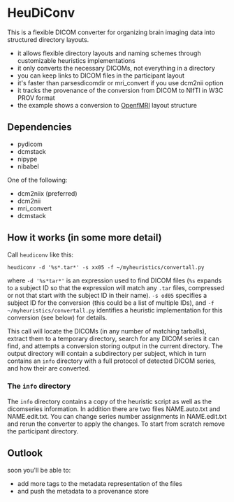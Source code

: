 # HeuDiConv

This is a flexible DICOM converter for organizing brain imaging data into
structured directory layouts.

- it allows flexible directory layouts and naming schemes through
  customizable heuristics implementations
- it only converts the necessary DICOMs, not everything in a directory
- you can keep links to DICOM files in the participant layout
- it's faster than parsesdicomdir or mri_convert if you use dcm2nii option
- it tracks the provenance of the conversion from DICOM to NIfTI in W3C
  PROV format
- the example shows a conversion to [OpenfMRI](http://openfmri.org) layout structure

## Dependencies

- pydicom
- dcmstack
- nipype
- nibabel

One of the following:
- dcm2niix (preferred)
- dcm2nii
- mri_convert
- dcmstack

## How it works (in some more detail)

Call `heudiconv` like this:

    heudiconv -d '%s*.tar*' -s xx05 -f ~/myheuristics/convertall.py

where `-d '%s*tar*'` is an expression used to find DICOM files (`%s` expands to
a subject ID so that the expression will match any `.tar` files, compressed
or not that start with the subject ID in their name). `-s od05` specifies a
subject ID for the conversion (this could be a list of multiple IDs), and
`-f ~/myheuristics/convertall.py` identifies a heuristic implementation for this
conversion (see below) for details.

This call will locate the DICOMs (in any number of matching tarballs), extract
them to a temporary directory, search for any DICOM series it can find, and
attempts a conversion storing output in the current directory. The output
directory will contain a subdirectory per subject, which in turn contains an
`info` directory with a full protocol of detected DICOM series, and how their
are converted.

### The `info` directory

The `info` directory contains a copy of the heuristic script as well as the
dicomseries information. In addition there are two files NAME.auto.txt and
NAME.edit.txt. You can change series number assignments in NAME.edit.txt and
rerun the converter to apply the changes. To start from scratch remove the
participant directory.  

## Outlook

soon you'll be able to:
- add more tags to the metadata representation of the files
- and push the metadata to a provenance store
